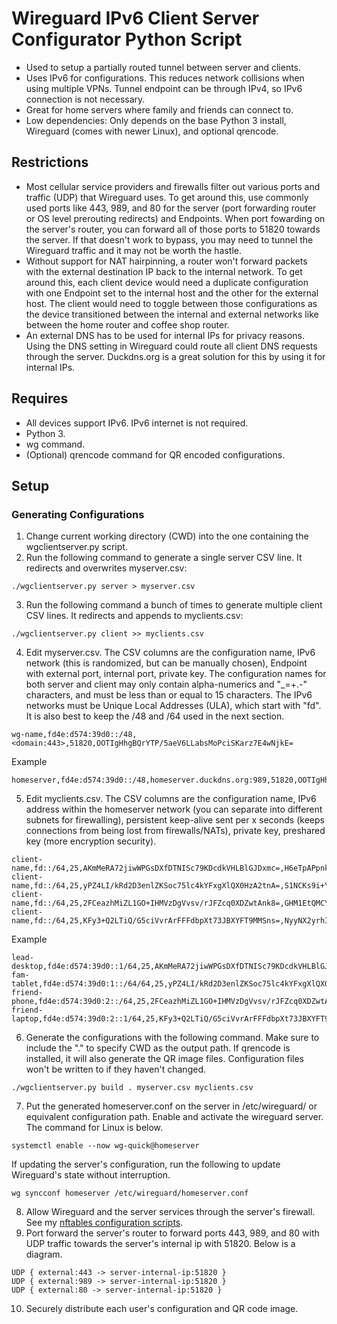 # Wireguard IPv6 Client Server Configurator Python Script

* Used to setup a partially routed tunnel between server and clients.
* Uses IPv6 for configurations. This reduces network collisions when using multiple VPNs. Tunnel endpoint can be through IPv4, so IPv6 connection is not necessary.
* Great for home servers where family and friends can connect to.
* Low dependencies: Only depends on the base Python 3 install, Wireguard (comes with newer Linux), and optional qrencode.

## Restrictions
* Most cellular service providers and firewalls filter out various ports and traffic (UDP) that Wireguard uses. To get around this, use commonly used ports like 443, 989, and 80 for the server (port forwarding router or OS level prerouting redirects) and Endpoints. When port fowarding on the server's router, you can forward all of those ports to 51820 towards the server. If that doesn't work to bypass, you may need to tunnel the Wireguard traffic and it may not be worth the hastle.
* Without support for NAT hairpinning, a router won't forward packets with the external destination IP back to the internal network. To get around this, each client device would need a duplicate configuration with one Endpoint set to the internal host and the other for the external host. The client would need to toggle between those configurations as the device transitioned between the internal and external networks like between the home router and coffee shop router.
* An external DNS has to be used for internal IPs for privacy reasons. Using the DNS setting in Wireguard could route all client DNS requests through the server. Duckdns.org is a great solution for this by using it for internal IPs.

## Requires
* All devices support IPv6. IPv6 internet is not required.
* Python 3.
* wg command.
* (Optional) qrencode command for QR encoded configurations.

## Setup
### Generating Configurations
1. Change current working directory (CWD) into the one containing the wgclientserver.py script.
2. Run the following command to generate a single server CSV line. It redirects and overwrites myserver.csv:
```
./wgclientserver.py server > myserver.csv
```
3. Run the following command a bunch of times to generate multiple client CSV lines. It redirects and appends to myclients.csv:
```
./wgclientserver.py client >> myclients.csv
```
4. Edit myserver.csv. The CSV columns are the configuration name, IPv6 network (this is randomized, but can be manually chosen), Endpoint with external port, internal port, private key. The configuration names for both server and client may only contain alpha-numerics and "_=+.-" characters, and must be less than or equal to 15 characters. The IPv6 networks must be Unique Local Addresses (ULA), which start with "fd". It is also best to keep the /48 and /64 used in the next section.
```
wg-name,fd4e:d574:39d0::/48,<domain:443>,51820,OOTIgHhgBQrYTP/5aeV6LLabsMoPciSKarz7E4wNjkE=
```
Example
```
homeserver,fd4e:d574:39d0::/48,homeserver.duckdns.org:989,51820,OOTIgHhgBQrYTP/5aeV6LLabsMoPciSKarz7E4wNjkE=
```
5. Edit myclients.csv. The CSV columns are the configuration name, IPv6 address within the homeserver network (you can separate into different subnets for firewalling), persistent keep-alive sent per x seconds (keeps connections from being lost from firewalls/NATs), private key, preshared key (more encryption security).
```
client-name,fd::/64,25,AKmMeRA72jiwWPGsDXfDTNISc79KDcdkVHLBlGJDxmc=,H6eTpAPpnkKMXw9yVf6EOYfIi47VbrbrFb2aqu7vtas=
client-name,fd::/64,25,yPZ4LI/kRd2D3enlZKSoc75lc4kYFxgXlQX0HzA2tnA=,S1NCKs9i+Ycfg/Q9kk788kPueuM+pD6sB7wnp+ioas4=
client-name,fd::/64,25,2FCeazhMiZL1GO+IHMVzDgVvsv/rJFZcq0XDZwtAnk8=,GHM1EtQMCYvFzkSPdlnGRz8IvpkUS0fyYkkvqEbwcJI=
client-name,fd::/64,25,KFy3+Q2LTiQ/G5ciVvrArFFFdbpXt73JBXYFT9MMSns=,NyyNX2yrhItvz6y1b0X7hHavlHVMCfqz28QBWgpf44E=
```
Example
```
lead-desktop,fd4e:d574:39d0::1/64,25,AKmMeRA72jiwWPGsDXfDTNISc79KDcdkVHLBlGJDxmc=,H6eTpAPpnkKMXw9yVf6EOYfIi47VbrbrFb2aqu7vtas=
fam-tablet,fd4e:d574:39d0:1::/64/64,25,yPZ4LI/kRd2D3enlZKSoc75lc4kYFxgXlQX0HzA2tnA=,S1NCKs9i+Ycfg/Q9kk788kPueuM+pD6sB7wnp+ioas4=
friend-phone,fd4e:d574:39d0:2::/64,25,2FCeazhMiZL1GO+IHMVzDgVvsv/rJFZcq0XDZwtAnk8=,GHM1EtQMCYvFzkSPdlnGRz8IvpkUS0fyYkkvqEbwcJI=
friend-laptop,fd4e:d574:39d0:2::1/64,25,KFy3+Q2LTiQ/G5ciVvrArFFFdbpXt73JBXYFT9MMSns=,NyyNX2yrhItvz6y1b0X7hHavlHVMCfqz28QBWgpf44E=
```
6. Generate the configurations with the following command. Make sure to include the "." to specify CWD as the output path. If qrencode is installed, it will also generate the QR image files. Configuration files won't be written to if they haven't changed.
```
./wgclientserver.py build . myserver.csv myclients.csv
```
7. Put the generated homeserver.conf on the server in /etc/wireguard/ or equivalent configuration path. Enable and activate the wireguard server. The command for Linux is below.
```
systemctl enable --now wg-quick@homeserver
```
If updating the server's configuration, run the following to update Wireguard's state without interruption.
```
wg syncconf homeserver /etc/wireguard/homeserver.conf
```
8. Allow Wireguard and the server services through the server's firewall. See my [nftables configuration scripts](https://github.com/dkameoka/nftables-template).
9. Port forward the server's router to forward ports 443, 989, and 80 with UDP traffic towards the server's internal ip with 51820. Below is a diagram.
```
UDP { external:443 -> server-internal-ip:51820 }
UDP { external:989 -> server-internal-ip:51820 }
UDP { external:80 -> server-internal-ip:51820 }
```
10. Securely distribute each user's configuration and QR code image.

